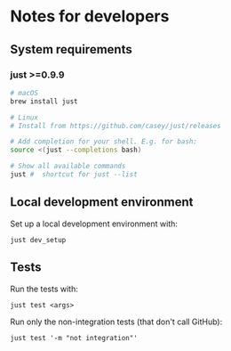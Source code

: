 # Notes for developers

## System requirements

### just >=0.9.9

```sh
# macOS
brew install just

# Linux
# Install from https://github.com/casey/just/releases

# Add completion for your shell. E.g. for bash:
source <(just --completions bash)

# Show all available commands
just #  shortcut for just --list
```


## Local development environment


Set up a local development environment with:
```
just dev_setup
```

## Tests
Run the tests with:
```
just test <args>
```

Run only the non-integration tests (that don't call GitHub):
```
just test '-m "not integration"'
```
